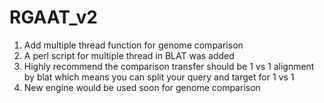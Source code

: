 # RGAAT_v2
1. Add multiple thread function for genome comparison
2. A perl script for multiple thread in BLAT was added
3. Highly recommend the comparison transfer should be 1 vs 1 alignment by blat which means you can split your query and target for 1 vs 1
4. New engine would be used soon for genome comparison

